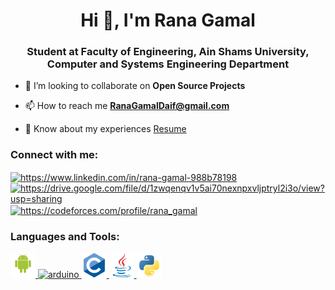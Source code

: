 <h1 align="center">Hi 👋, I'm Rana Gamal</h1>
<h3 align="center">Student at Faculty of Engineering, Ain Shams University, Computer and Systems Engineering Department</h3>

- 👯 I’m looking to collaborate on **Open Source Projects**

- 📫 How to reach me **RanaGamalDaif@gmail.com**

- 📄 Know about my experiences [Resume](https://drive.google.com/file/d/1OeRatyoK31tgOKbDNaJWJMhpqTpZ6UOp/view?usp=sharing)

<h3 align="left">Connect with me:</h3>
<p align="left">
<a href="https://linkedin.com/in/https://www.linkedin.com/in/rana-gamal-988b78198" target="blank"><img align="center" src="https://raw.githubusercontent.com/rahuldkjain/github-profile-readme-generator/master/src/images/icons/Social/linked-in-alt.svg" alt="https://www.linkedin.com/in/rana-gamal-988b78198" height="30" width="40" /></a>
<a href="https://fb.com/https://drive.google.com/file/d/1zwqenqv1v5ai70nexnpxvljptryl2i3o/view?usp=sharing" target="blank"><img align="center" src="https://raw.githubusercontent.com/rahuldkjain/github-profile-readme-generator/master/src/images/icons/Social/facebook.svg" alt="https://drive.google.com/file/d/1zwqenqv1v5ai70nexnpxvljptryl2i3o/view?usp=sharing" height="30" width="40" /></a>
<a href="https://codeforces.com/profile/https://codeforces.com/profile/rana_gamal" target="blank"><img align="center" src="https://raw.githubusercontent.com/rahuldkjain/github-profile-readme-generator/master/src/images/icons/Social/codeforces.svg" alt="https://codeforces.com/profile/rana_gamal" height="30" width="40" /></a>
</p>

<h3 align="left">Languages and Tools:</h3>
<p align="left"> <a href="https://developer.android.com" target="_blank" rel="noreferrer"> <img src="https://raw.githubusercontent.com/devicons/devicon/master/icons/android/android-original-wordmark.svg" alt="android" width="40" height="40"/> </a> <a href="https://www.arduino.cc/" target="_blank" rel="noreferrer"> <img src="https://cdn.worldvectorlogo.com/logos/arduino-1.svg" alt="arduino" width="40" height="40"/> </a> <a href="https://www.cprogramming.com/" target="_blank" rel="noreferrer"> <img src="https://raw.githubusercontent.com/devicons/devicon/master/icons/c/c-original.svg" alt="c" width="40" height="40"/> </a> <a href="https://www.java.com" target="_blank" rel="noreferrer"> <img src="https://raw.githubusercontent.com/devicons/devicon/master/icons/java/java-original.svg" alt="java" width="40" height="40"/> </a> <a href="https://www.python.org" target="_blank" rel="noreferrer"> <img src="https://raw.githubusercontent.com/devicons/devicon/master/icons/python/python-original.svg" alt="python" width="40" height="40"/> </a> </p>
